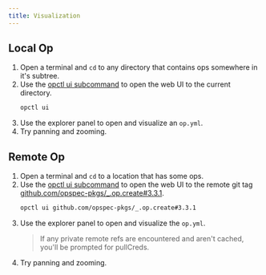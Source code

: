 ```yaml
---
title: Visualization
---
```


## Local Op
1. Open a terminal and `cd` to any directory that contains ops somewhere in it's subtree.
1. Use the [opctl ui subcommand](../reference/cli.md#ui-mount_ref) to open the web UI to the current directory.
   ```sh
   opctl ui
   ```
1. Use the explorer panel to open and visualize an `op.yml`.
1. Try panning and zooming.

## Remote Op
1. Open a terminal and `cd` to a location that has some ops.
1. Use the [opctl ui subcommand](../reference/cli.md#ui-mount_ref) to open the web UI to the remote git tag [github.com/opspec-pkgs/_.op.create#3.3.1](https://github.com/opspec-pkgs/_.op.create/tree/3.3.1).
   ```sh
   opctl ui github.com/opspec-pkgs/_.op.create#3.3.1
   ```
1. Use the explorer panel to open and visualize the `op.yml`.
   > If any private remote refs are encountered and aren't cached, you'll be prompted for pullCreds.
1. Try panning and zooming.
